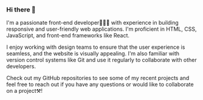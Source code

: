 ### Hi there 👋

 I'm a passionate front-end developer👨🏽‍💻 with experience in building responsive and user-friendly web applications.
 I'm proficient in HTML, CSS, JavaScript, and front-end frameworks like React.

I enjoy working with design teams to ensure that the user experience is seamless, and the website is visually appealing. 
I'm also familiar with version control systems like Git and use it regularly to collaborate with other developers.

Check out my GitHub repositories to see some of my recent projects 
and feel free to reach out if you have any questions or would like to collaborate on a project⚒️!

<!--
**piate98/piate98** is a ✨ _special_ ✨ repository because its `README.md` (this file) appears on your GitHub profile.


